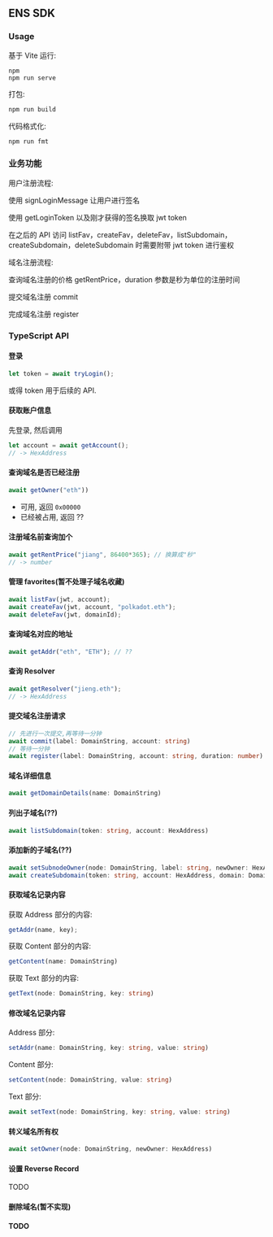 ## ENS SDK

### Usage

基于 Vite 运行:

```hash
npm
npm run serve
```

打包:

```bash
npm run build
```

代码格式化:

```bash
npm run fmt
```

### 业务功能

用户注册流程:

使用 signLoginMessage 让用户进行签名

使用 getLoginToken 以及刚才获得的签名换取 jwt token

在之后的 API 访问 listFav，createFav，deleteFav，listSubdomain，createSubdomain，deleteSubdomain 时需要附带 jwt token 进行鉴权

域名注册流程:

查询域名注册的价格 getRentPrice，duration 参数是秒为单位的注册时间

提交域名注册 commit

完成域名注册 register

### TypeScript API

#### 登录

```ts
let token = await tryLogin();
```

或得 token 用于后续的 API.

#### 获取账户信息

先登录, 然后调用

```ts
let account = await getAccount();
// -> HexAddress
```

#### 查询域名是否已经注册

```ts
await getOwner("eth"))
```

- 可用, 返回 `0x00000`
- 已经被占用, 返回 ??

#### 注册域名前查询加个

```ts
await getRentPrice("jiang", 86400*365); // 换算成"秒"
// -> number
```

#### 管理 favorites(暂不处理子域名收藏)

```ts
await listFav(jwt, account);
await createFav(jwt, account, "polkadot.eth");
await deleteFav(jwt, domainId);
```

#### 查询域名对应的地址

```ts
await getAddr("eth", "ETH"); // ??
```

#### 查询 Resolver

```ts
await getResolver("jieng.eth");
// -> HexAddress
```

#### 提交域名注册请求

```ts
// 先进行一次提交,再等待一分钟
await commit(label: DomainString, account: string)
// 等待一分钟
await register(label: DomainString, account: string, duration: number)
```

#### 域名详细信息

```ts
await getDomainDetails(name: DomainString)
```

#### 列出子域名(??)

```ts
await listSubdomain(token: string, account: HexAddress)
```

#### 添加新的子域名(??)

```ts
await setSubnodeOwner(node: DomainString, label: string, newOwner: HexAddress)
await createSubdomain(token: string, account: HexAddress, domain: DomainString, data: string)
```

#### 获取域名记录内容

获取 Address 部分的内容:

```ts
getAddr(name, key);
```

获取 Content 部分的内容:

```ts
getContent(name: DomainString)
```

获取 Text 部分的内容:

```ts
getText(node: DomainString, key: string)
```

#### 修改域名记录内容

Address 部分:

```ts
setAddr(name: DomainString, key: string, value: string)
```

Content 部分:

```ts
setContent(node: DomainString, value: string)
```

Text 部分:

```ts
await setText(node: DomainString, key: string, value: string)
```

#### 转义域名所有权

```ts
await setOwner(node: DomainString, newOwner: HexAddress)
```

#### 设置 Reverse Record

TODO

#### 删除域名(暂不实现)

#### TODO

